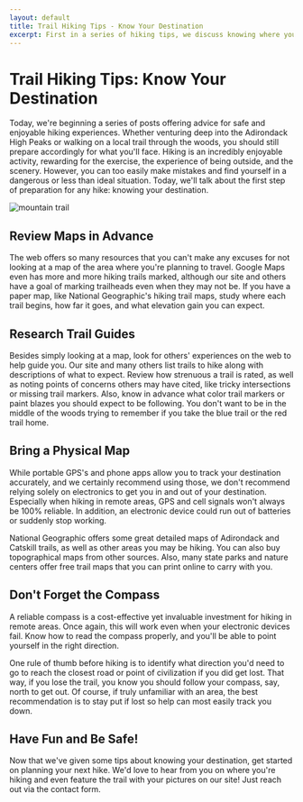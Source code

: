 ```yaml
---
layout: default
title: Trail Hiking Tips - Know Your Destination
excerpt: First in a series of hiking tips, we discuss knowing where you're going before you hike!
---
```

 
<h1>Trail Hiking Tips: Know Your Destination</h1>

<p>Today, we're beginning a series of posts offering advice for safe and enjoyable hiking experiences. Whether venturing deep into the Adirondack High Peaks or walking on a local trail through the woods, you should still prepare accordingly for what you'll face. Hiking is an incredibly enjoyable activity, rewarding for the exercise, the experience of being outside, and the scenery. However, you can too easily make mistakes and find yourself in a dangerous or less than ideal situation. Today, we'll talk about the first step of preparation for any hike: knowing your destination.</p>

<img src="mountain-trail.jpg" alt="mountain trail">

<h2>Review Maps in Advance</h2>

<p>The web offers so many resources that you can't make any excuses for not looking at a map of the area where you're planning to travel. Google Maps even has more and more hiking trails marked, although our site and others have a goal of marking trailheads even when they may not be. If you have a paper map, like National Geographic's hiking trail maps, study where each trail begins, how far it goes, and what elevation gain you can expect.</p>

<h2>Research Trail Guides</h2>

<p>Besides simply looking at a map, look for others' experiences on the web to help guide you. Our site and many others list trails to hike along with descriptions of what to expect. Review how strenuous a trail is rated, as well as noting points of concerns others may have cited, like tricky intersections or missing trail markers. Also, know in advance what color trail markers or paint blazes you should expect to be following. You don't want to be in the middle of the woods trying to remember if you take the blue trail or the red trail home.</p>

<h2>Bring a Physical Map</h2>

<p>While portable GPS's and phone apps allow you to track your destination accurately, and we certainly recommend using those, we don't recommend relying solely on electronics to get you in and out of your destination. Especially when hiking in remote areas, GPS and cell signals won't always be 100% reliable. In addition, an electronic device could run out of batteries or suddenly stop working.</p>

<p>National Geographic offers some great detailed maps of Adirondack and Catskill trails, as well as other areas you may be hiking. You can also buy topographical maps from other sources. Also, many state parks and nature centers offer free trail maps that you can print online to carry with you.</p> 

<h2>Don't Forget the Compass</h2>

<p>A reliable compass is a cost-effective yet invaluable investment for hiking in remote areas. Once again, this will work even when your electronic devices fail. Know how to read the compass properly, and you'll be able to point yourself in the right direction.</p> 

<p>One rule of thumb before hiking is to identify what direction you'd need to go to reach the closest road or point of civilization if you did get lost. That way, if you lose the trail, you know you should follow your compass, say, north to get out. Of course, if truly unfamiliar with an area, the best recommendation is to stay put if lost so help can most easily track you down.</p>

<h2>Have Fun and Be Safe!</h2>

<p>Now that we've given some tips about knowing your destination, get started on planning your next hike. We'd love to hear from you on where you're hiking and even feature the trail with your pictures on our site! Just reach out via the contact form.</p>
